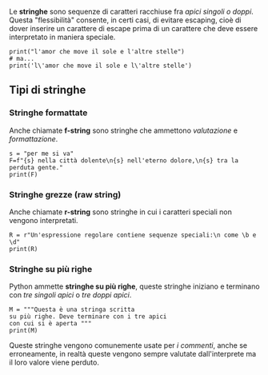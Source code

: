 Le __stringhe__ sono sequenze di caratteri racchiuse fra _apici singoli o doppi_.
Questa "flessibilità" consente, in certi casi, di evitare escaping, cioè di dover inserire un carattere di escape prima di un carattere che deve essere interpretato in maniera speciale.
```jupyter
print("l'amor che move il sole e l'altre stelle")
# ma...
print('l\'amor che move il sole e l\'altre stelle')
```


## Tipi di stringhe
### Stringhe formattate
Anche chiamate __f-string__ sono stringhe che ammettono _valutazione_ e _formattazione_.
```jupyter
s = "per me si va"
F=f"{s} nella città dolente\n{s} nell'eterno dolore,\n{s} tra la perduta gente."
print(F)
```

### Stringhe grezze (raw string)
Anche chiamate __r-string__ sono stringhe in cui i caratteri speciali non vengono interpretati.
```jupyter
R = r"Un'espressione regolare contiene sequenze speciali:\n come \b e \d"
print(R)
```

### Stringhe su più righe
Python ammette __stringhe su più righe__, queste stringhe iniziano e terminano con _tre singoli apici_ o _tre doppi apici_.
```jupyter
M = """Questa è una stringa scritta
su più righe. Deve terminare con i tre apici
con cui si è aperta """
print(M)
```
Queste stringhe vengono comunemente usate per _i commenti_, anche se erroneamente, in realtà queste vengono sempre valutate dall'interprete ma il loro valore viene perduto.